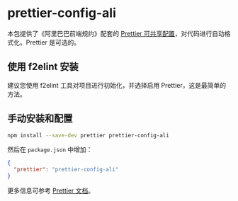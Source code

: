 # prettier-config-ali

本包提供了《阿里巴巴前端规约》配套的 [Prettier 可共享配置](https://prettier.io/docs/en/configuration.html#sharing-configurations)，对代码进行自动格式化。Prettier 是可选的。

## 使用 f2elint 安装

建议您使用 f2elint 工具对项目进行初始化，并选择启用 Prettier，这是最简单的方法。

## 手动安装和配置

```bash
npm install --save-dev prettier prettier-config-ali
```

然后在 `package.json` 中增加：

```json
{
  "prettier": "prettier-config-ali"
}
```

更多信息可参考 [Prettier 文档](https://prettier.io/docs/en/options)。
